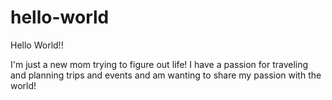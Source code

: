 # hello-world

Hello World!!

I'm just a new mom trying to figure out life! I have a passion for traveling and planning trips and events and am wanting to share my passion with the world!
